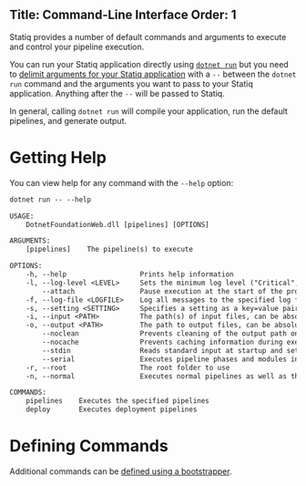 Title: Command-Line Interface
Order: 1
---
Statiq provides a number of default commands and arguments to execute and control your pipeline execution.

You can run your Statiq application directly using [`dotnet run`](https://docs.microsoft.com/en-us/dotnet/core/tools/dotnet-run) but you need to [delimit arguments for your Statiq application](https://docs.microsoft.com/en-us/dotnet/core/tools/dotnet-run#options) with a `--` between the `dotnet run` command and the arguments you want to pass to your Statiq application. Anything after the `--` will be passed to Statiq.

In general, calling `dotnet run` will compile your application, run the default pipelines, and generate output.

# Getting Help

You can view help for any command with the `--help` option:

```txt
dotnet run -- --help

USAGE:
    DotnetFoundationWeb.dll [pipelines] [OPTIONS]

ARGUMENTS:
    [pipelines]    The pipeline(s) to execute

OPTIONS:
    -h, --help                  Prints help information
    -l, --log-level <LEVEL>     Sets the minimum log level ("Critical", "Error", "Warning", "Information", "Debug", "Trace", "None")
        --attach                Pause execution at the start of the program until a debugger is attached
    -f, --log-file <LOGFILE>    Log all messages to the specified log file
    -s, --setting <SETTING>     Specifies a setting as a key=value pair (the value can be omited)
    -i, --input <PATH>          The path(s) of input files, can be absolute or relative to the current folder
    -o, --output <PATH>         The path to output files, can be absolute or relative to the current folder
        --noclean               Prevents cleaning of the output path on each execution
        --nocache               Prevents caching information during execution (less memory usage but slower execution)
        --stdin                 Reads standard input at startup and sets ApplicationInput in the execution context
        --serial                Executes pipeline phases and modules in serial
    -r, --root                  The root folder to use
    -n, --normal                Executes normal pipelines as well as those specified

COMMANDS:
    pipelines    Executes the specified pipelines
    deploy       Executes deployment pipelines
```

# Defining Commands

Additional commands can be [defined using a bootstrapper](xref:commands).